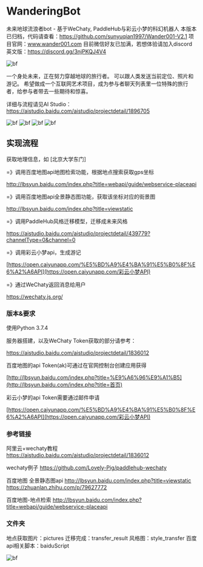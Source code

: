 # WanderingBot
未来地球流浪者bot - 基于WeChaty, PaddleHub与彩云小梦的科幻机器人
本版本已归档，代码请查看：https://github.com/sunyuqian1997/Wander001-V2.1
项目官网：www.wander001.com 目前微信好友已加满，若想体验请加入discord英文版：https://discord.gg/3njPKQJ4V4

<img src="image\4.jpg" alt="bf"  />



一个身处未来，正在努力穿越地球的旅行者。 可以跟人类发送当前定位、照片和游记。
希望做成一个互联网艺术项目，成为参与者聊天列表里一位特殊的旅行者，给参与者带去一些期待和惊喜。

详细与流程请见AI Studio：https://aistudio.baidu.com/aistudio/projectdetail/1896705



<img src="image\5.png" alt="bf"  />

<img src="image\3.png" alt="bf"  />

<img src="image\2.jpg" alt="bf"  />

<img src="image\1.jpg" alt="bf"  />



## 实现流程

获取地理信息，如 [北京大学东门]

=》调用百度地图api地图检索功能，根据地点搜索获取gps坐标

http://lbsyun.baidu.com/index.php?title=webapi/guide/webservice-placeapi

=》调用百度地图api全景静态图功能，获取该坐标对应的街景图

http://lbsyun.baidu.com/index.php?title=viewstatic

=》调用PaddleHub风格迁移模型，迁移成未来风格

https://aistudio.baidu.com/aistudio/projectdetail/439779?channelType=0&channel=0

=》调用彩云小梦api，生成游记

[https://open.caiyunapp.com/%E5%BD%A9%E4%BA%91%E5%B0%8F%E6%A2%A6API](https://open.caiyunapp.com/彩云小梦API)

=》通过WeChaty返回消息给用户

https://wechaty.js.org/



### 版本&要求

使用Python 3.7.4

服务器搭建，以及WeChaty Token获取的部分请参考：

https://aistudio.baidu.com/aistudio/projectdetail/1836012

百度地图的api Token(ak)可通过在官网控制台创建应用获得

[http://lbsyun.baidu.com/index.php?title=%E9%A6%96%E9%A1%B5](http://lbsyun.baidu.com/index.php?title=首页)

彩云小梦的api Token需要通过邮件申请

[https://open.caiyunapp.com/%E5%BD%A9%E4%BA%91%E5%B0%8F%E6%A2%A6API](https://open.caiyunapp.com/彩云小梦API)




### 参考链接
阿里云+wechaty教程
https://aistudio.baidu.com/aistudio/projectdetail/1836012

wechaty例子
https://github.com/Lovely-Pig/paddlehub-wechaty

百度地图 全景静态图api
http://lbsyun.baidu.com/index.php?title=viewstatic
https://zhuanlan.zhihu.com/p/79627772

百度地图-地点检索
http://lbsyun.baidu.com/index.php?title=webapi/guide/webservice-placeapi



### 文件夹

地点获取图片：pictures
迁移完成：transfer_result
风格图：style_transfer
百度api相关脚本：baiduScript



<img src="realLogo.png" alt="bf"  />
